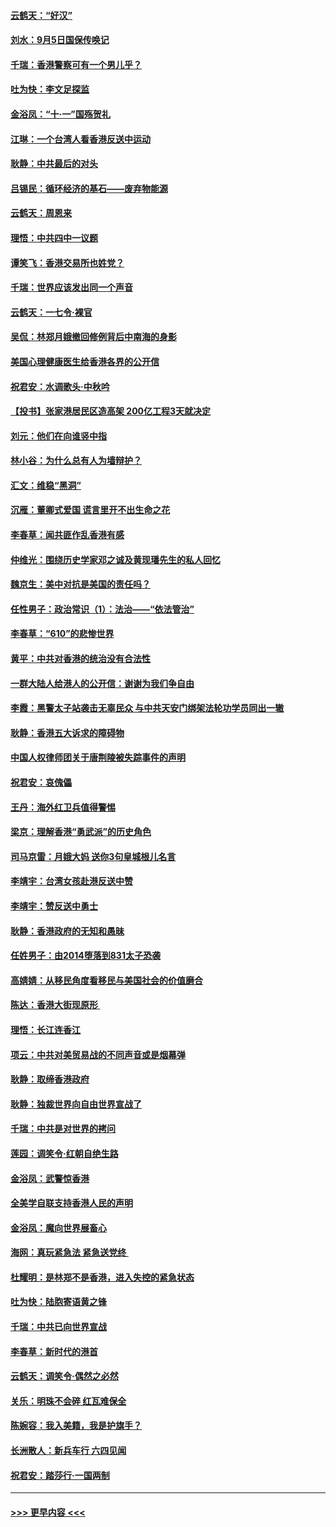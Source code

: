 #### [云鹤天：“好汉”](../pages/nsc993/n11513536.md?t=09111544) 
#### [刘水：9月5日国保传唤记](../pages/nsc993/n11513460.md?t=09111544) 
#### [千瑞：香港警察可有一个男儿乎？](../pages/nsc993/n11513109.md?t=09111544) 
#### [吐为快：李文足探监](../pages/nsc993/n11509622.md?t=09111544) 
#### [金浴凤：“十‧一”国殇贺礼](../pages/nsc993/n11509593.md?t=09111544) 
#### [江琳：一个台湾人看香港反送中运动](../pages/nsc993/n11509211.md?t=09111544) 
#### [耿静：中共最后的对头](../pages/nsc993/n11508308.md?t=09111544) 
#### [吕锡民：循环经济的基石——废弃物能源](../pages/nsc993/n11508212.md?t=09111544) 
#### [云鹤天：周恩来](../pages/nsc993/n11508055.md?t=09111544) 
#### [理悟：中共四中一议题](../pages/nsc993/n11507782.md?t=09111544) 
#### [谭笑飞：香港交易所也姓党？](../pages/nsc993/n11507753.md?t=09111544) 
#### [千瑞：世界应该发出同一个声音](../pages/nsc993/n11507290.md?t=09111544) 
#### [云鹤天：一七令‧裸官](../pages/nsc993/n11507177.md?t=09111544) 
#### [吴侃：林郑月娥撤回修例背后中南海的身影](../pages/nsc993/n11506876.md?t=09111544) 
#### [美国心理健康医生给香港各界的公开信](../pages/nsc993/n11506809.md?t=09111544) 
#### [祝君安：水调歌头‧中秋吟](../pages/nsc993/n11506758.md?t=09111544) 
#### [【投书】张家港居民区造高架 200亿工程3天就决定](../pages/nsc993/n11506682.md?t=09111544) 
#### [刘元：他们在向谁竖中指](../pages/nsc993/n11505384.md?t=09111544) 
#### [林小谷：为什么总有人为墙辩护？](../pages/nsc993/n11505226.md?t=09111544) 
#### [汇文：维稳“黑洞”](../pages/nsc993/n11504347.md?t=09111544) 
#### [沉雁：董卿式爱国 谎言里开不出生命之花](../pages/nsc993/n11503215.md?t=09111544) 
#### [李春草：闻共匪作乱香港有感](../pages/nsc993/n11503072.md?t=09111544) 
#### [仲维光：围绕历史学家邓之诚及黄现璠先生的私人回忆](../pages/nsc993/n11501330.md?t=09111544) 
#### [魏京生：美中对抗是美国的责任吗？](../pages/nsc993/n11500723.md?t=09111544) 
#### [任性男子：政治常识（1）：法治——“依法管治”](../pages/nsc993/n11500791.md?t=09111544) 
#### [李春草：“610”的悲惨世界](../pages/nsc993/n11501141.md?t=09111544) 
#### [黄平：中共对香港的统治没有合法性](../pages/nsc993/n11499473.md?t=09111544) 
#### [一群大陆人给港人的公开信：谢谢为我们争自由](../pages/nsc993/n11500402.md?t=09111544) 
#### [李霞：黑警太子站袭击无辜民众 与中共天安门绑架法轮功学员同出一辙](../pages/nsc993/n11499805.md?t=09111544) 
#### [耿静：香港五大诉求的障碍物](../pages/nsc993/n11497578.md?t=09111544) 
#### [中国人权律师团关于唐荆陵被失踪事件的声明](../pages/nsc993/n11500014.md?t=09111544) 
#### [祝君安：哀傀儡](../pages/nsc993/n11499776.md?t=09111544) 
#### [王丹：海外红卫兵值得警惕](../pages/nsc993/n11498138.md?t=09111544) 
#### [梁京：理解香港“勇武派”的历史角色](../pages/nsc993/n11498006.md?t=09111544) 
#### [司马京雷：月娥大妈  送你3句皇城根儿名言](../pages/nsc993/n11497885.md?t=09111544) 
#### [李靖宇：台湾女孩赴港反送中赞](../pages/nsc993/n11497721.md?t=09111544) 
#### [李靖宇：赞反送中勇士](../pages/nsc993/n11497452.md?t=09111544) 
#### [耿静：香港政府的无知和愚昧](../pages/nsc993/n11494238.md?t=09111544) 
#### [任姓男子：由2014堕落到831太子恐袭](../pages/nsc993/n11496683.md?t=09111544) 
#### [高婧婧：从移民角度看移民与美国社会的价值磨合](../pages/nsc993/n11495757.md?t=09111544) 
#### [陈达：香港大街现原形 ](../pages/nsc993/n11495441.md?t=09111544) 
#### [理悟：长江连香江](../pages/nsc993/n11495377.md?t=09111544) 
#### [项云：中共对美贸易战的不同声音或是烟幕弹](../pages/nsc993/n11494929.md?t=09111544) 
#### [耿静：取缔香港政府](../pages/nsc993/n11494218.md?t=09111544) 
#### [耿静：独裁世界向自由世界宣战了](../pages/nsc993/n11494190.md?t=09111544) 
#### [千瑞：中共是对世界的拷问](../pages/nsc993/n11493021.md?t=09111544) 
#### [莲园：调笑令‧红朝自绝生路](../pages/nsc993/n11493011.md?t=09111544) 
#### [金浴凤：武警惊香港](../pages/nsc993/n11492994.md?t=09111544) 
#### [全美学自联支持香港人民的声明](../pages/nsc993/n11492630.md?t=09111544) 
#### [金浴凤：魔向世界展畜心](../pages/nsc993/n11492599.md?t=09111544) 
#### [海网：真玩紧急法 紧急送党终 ](../pages/nsc993/n11492535.md?t=09111544) 
#### [杜耀明：是林郑不是香港，进入失控的紧急状态](../pages/nsc993/n11491420.md?t=09111544) 
#### [吐为快：陆胞寄语黄之锋](../pages/nsc993/n11491117.md?t=09111544) 
#### [千瑞：中共已向世界宣战](../pages/nsc993/n11490123.md?t=09111544) 
#### [李春草：新时代的港首](../pages/nsc993/n11489864.md?t=09111544) 
#### [云鹤天：调笑令·偶然之必然](../pages/nsc993/n11489701.md?t=09111544) 
#### [关乐：明珠不会碎 红瓦难保全](../pages/nsc993/n11489647.md?t=09111544) 
#### [陈婉容：我入美籍，我是护旗手？](../pages/nsc993/n11487908.md?t=09111544) 
#### [长洲散人：新兵车行 六四见闻](../pages/nsc993/n11487729.md?t=09111544) 
#### [祝君安：踏莎行‧一国两制](../pages/nsc993/n11487699.md?t=09111544) 

----
#### [ >>> 更早内容 <<< ](../indexes/nsc993-earlier.md)
